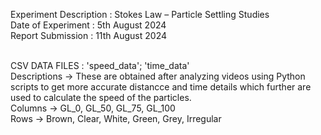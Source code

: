 Experiment Description : Stokes Law – Particle Settling Studies
</br>
Date of Experiment     : 5th August 2024
</br>
Report Submission      : 11th August 2024
</br>

</br>
CSV DATA FILES :  'speed_data'; 'time_data'  </br>
Descriptions -> These are obtained after analyzing videos using Python scripts to get more accurate distancce and time details which further are used to calculate the speed of the particles.
</br>
Columns -> GL_0, GL_50, GL_75, GL_100
</br>
Rows -> Brown, Clear, White, Green, Grey, Irregular
